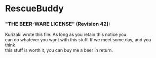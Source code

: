 # RescueBuddy
### "THE BEER-WARE LICENSE" (Revision 42):
Kurizaki wrote this file. As long as you retain this notice you <br>
can do whatever you want with this stuff. If we meet some day, and you think <br>
this stuff is worth it, you can buy me a beer in return.
